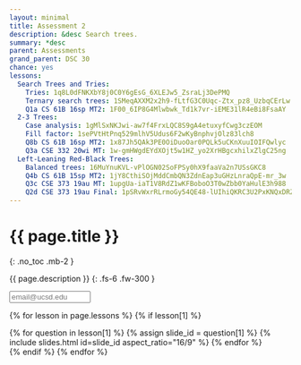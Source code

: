 ```yaml
---
layout: minimal
title: Assessment 2
description: &desc Search trees.
summary: *desc
parent: Assessments
grand_parent: DSC 30
chance: yes
lessons:
  Search Trees and Tries:
    Tries: 1q8L0dFNKXbY8j0C0Y6gEsG_6XLEJw5_ZsraLj3DePMQ
    Ternary search trees: 1SMeqAXXM2x2h9-fLtfG3C0Uqc-Ztx_pz8_UzbqCErLw
    Q1a CS 61B 16sp MT2: 1F00_6IP8G4Mlwbwk_Td1k7vr-iEME31lR4eBi8FsaAY
  2-3 Trees:
    Case analysis: 1gMlSxNKJwi-aw7f4FrxLQC8S9gA4etuxyfCwg3czEOM
    Fill factor: 1sePVtHtPnq529mlhV5Udus6F2wKyBnphvjOlz83lch8
    Q8b CS 61B 16sp MT2: 1x87Jh5QAk3PE0OiDuoOar0PQLk5uCKnXuuIOIFQwlyc
    Q3a CSE 332 20wi MT: 1w-gmHWgdEYdXOjt5w1HZ_yo2XrHBgcxhilxZlgC25ng
  Left-Leaning Red-Black Trees:
    Balanced trees: 16MuYnuKVL-vPlOGN02SoFPSy0hX9faaVa2n7USsGKC8
    Q4b CS 61B 15sp MT2: 1jY8CthiSOjMddCmbQN3ZdnEap3uGHzLnraQpE-mr_3w
    Q3c CSE 373 19au MT: 1upgUa-iaT1V8RdZ1wKFBoboO3T0wZbb0YaHulE3h988
    Q2d CSE 373 19au Final: 1pSRvWxrRLrmoGy54QE48-lUIhiQKRC3U2PxKNQxDRZE
---
```


# {{ page.title }}
{: .no_toc .mb-2 }

{{ page.description }}
{: .fs-6 .fw-300 }

<input id="email" type="email" size="15" placeholder="email@ucsd.edu" class="text-beta p-2 mb-2" />

{% for lesson in page.lessons %}
{% if lesson[1] %}
<div id="{{ lesson[0] | slugify }}" class="questions">
{% for question in lesson[1] %}
{% assign slide_id = question[1] %}
{% include slides.html id=slide_id aspect_ratio="16/9" %}
{% endfor %}
</div>
{% endif %}
{% endfor %}

<script>
{% include_relative _unhide.js %}
</script>
